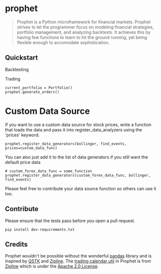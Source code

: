 prophet
=======

> Prophet is a Python microframework for financial markets. Prophet strives to let the programmer focus on modeling financial strategies, portfolio management, and analyzing backtests. It achieves this by having few functions to learn to hit the ground running, yet being flexible enough to accomodate sophistication.

## Quickstart

Backtesting

Trading

    current_portfolio = Portfolio()
    prophet.generate_orders()

# Custom Data Source

If you want to use a custom data source for stock prices, write a function that loads the data
and pass it into register_data_analyzers using the 'prices' keyword.

    prophet.register_data_generators(bollinger, find_events, prices=custom_data_func)

You can also just add it to the list of data generators if you still want the default price data

    # custom_forex_data_func = some_function
    prophet.register_data_generators(custom_forex_data_func, bollinger, find_events)

Please feel free to contribute your data source function so others can use it too.

## Contribute

Please ensure that the tests pass before you open a pull request.

    pip install dev-requirements.txt

## Credits
Prophet wouldn't be possible without the wonderful [pandas](https://github.com/pydata/pandas) library and is inspired by [QSTK](https://github.com/tucker777/QSTK) and [Zipline](https://github.com/quantopian/zipline).
The [trading calendar util](https://) in Prophet is from [Zipline](https://github.com/quantopian/zipline) which is under the [Apache 2.0 License](https://github.com/quantopian/zipline/blob/master/LICENSE).
